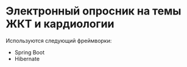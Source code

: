 # Электронный опросник на темы ЖКТ и кардиологии

Используются следующий фреймворки:
- Spring Boot
- Hibernate
